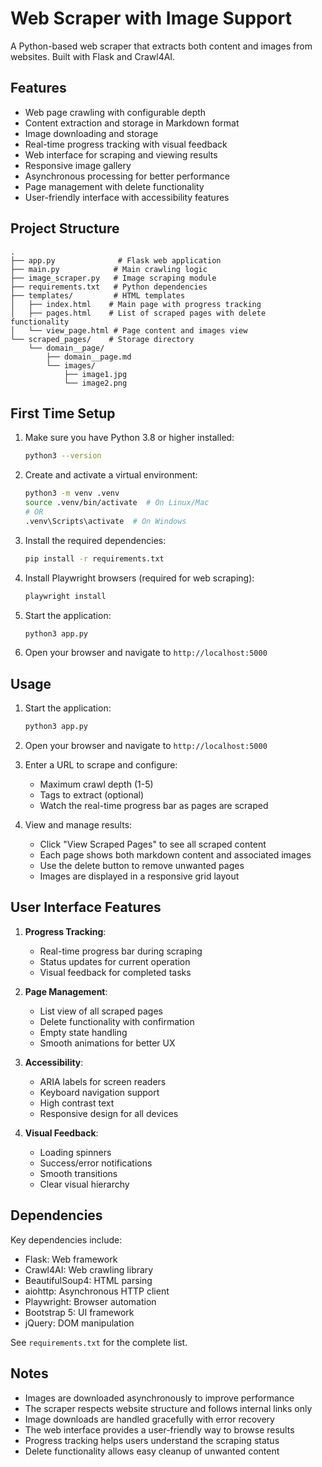# Web Scraper with Image Support

A Python-based web scraper that extracts both content and images from websites. Built with Flask and Crawl4AI.

## Features

- Web page crawling with configurable depth
- Content extraction and storage in Markdown format
- Image downloading and storage
- Real-time progress tracking with visual feedback
- Web interface for scraping and viewing results
- Responsive image gallery
- Asynchronous processing for better performance
- Page management with delete functionality
- User-friendly interface with accessibility features

## Project Structure

```
.
├── app.py              # Flask web application
├── main.py            # Main crawling logic
├── image_scraper.py   # Image scraping module
├── requirements.txt   # Python dependencies
├── templates/         # HTML templates
│   ├── index.html    # Main page with progress tracking
│   ├── pages.html    # List of scraped pages with delete functionality
│   └── view_page.html # Page content and images view
└── scraped_pages/    # Storage directory
    └── domain__page/
        ├── domain__page.md
        └── images/
            ├── image1.jpg
            └── image2.png
```

## First Time Setup

1. Make sure you have Python 3.8 or higher installed:
   ```bash
   python3 --version
   ```

2. Create and activate a virtual environment:
   ```bash
   python3 -m venv .venv
   source .venv/bin/activate  # On Linux/Mac
   # OR
   .venv\Scripts\activate  # On Windows
   ```

3. Install the required dependencies:
   ```bash
   pip install -r requirements.txt
   ```

4. Install Playwright browsers (required for web scraping):
   ```bash
   playwright install
   ```

5. Start the application:
   ```bash
   python3 app.py
   ```

6. Open your browser and navigate to `http://localhost:5000`

## Usage

1. Start the application:
   ```bash
   python3 app.py
   ```

2. Open your browser and navigate to `http://localhost:5000`

3. Enter a URL to scrape and configure:
   - Maximum crawl depth (1-5)
   - Tags to extract (optional)
   - Watch the real-time progress bar as pages are scraped

4. View and manage results:
   - Click "View Scraped Pages" to see all scraped content
   - Each page shows both markdown content and associated images
   - Use the delete button to remove unwanted pages
   - Images are displayed in a responsive grid layout

## User Interface Features

1. **Progress Tracking**:
   - Real-time progress bar during scraping
   - Status updates for current operation
   - Visual feedback for completed tasks

2. **Page Management**:
   - List view of all scraped pages
   - Delete functionality with confirmation
   - Empty state handling
   - Smooth animations for better UX

3. **Accessibility**:
   - ARIA labels for screen readers
   - Keyboard navigation support
   - High contrast text
   - Responsive design for all devices

4. **Visual Feedback**:
   - Loading spinners
   - Success/error notifications
   - Smooth transitions
   - Clear visual hierarchy

## Dependencies

Key dependencies include:
- Flask: Web framework
- Crawl4AI: Web crawling library
- BeautifulSoup4: HTML parsing
- aiohttp: Asynchronous HTTP client
- Playwright: Browser automation
- Bootstrap 5: UI framework
- jQuery: DOM manipulation

See `requirements.txt` for the complete list.

## Notes

- Images are downloaded asynchronously to improve performance
- The scraper respects website structure and follows internal links only
- Image downloads are handled gracefully with error recovery
- The web interface provides a user-friendly way to browse results
- Progress tracking helps users understand the scraping status
- Delete functionality allows easy cleanup of unwanted content 